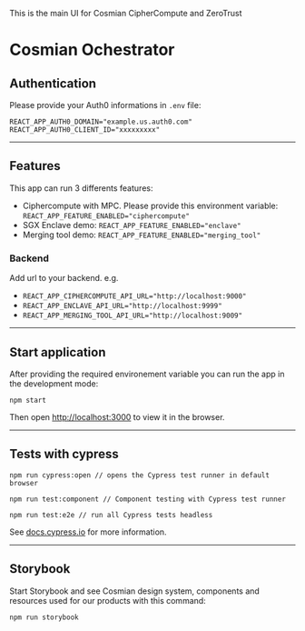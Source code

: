 This is the main UI for Cosmian CipherCompute and ZeroTrust

# Cosmian Ochestrator

## Authentication

Please provide your Auth0 informations in `.env` file:

```
REACT_APP_AUTH0_DOMAIN="example.us.auth0.com"
REACT_APP_AUTH0_CLIENT_ID="xxxxxxxxx"
```

---

## Features

This app can run 3 differents features:

- Ciphercompute with MPC. Please provide this environment variable: `REACT_APP_FEATURE_ENABLED="ciphercompute"`
- SGX Enclave demo: `REACT_APP_FEATURE_ENABLED="enclave"`
- Merging tool demo: `REACT_APP_FEATURE_ENABLED="merging_tool"`

### Backend

Add url to your backend. e.g.

- `REACT_APP_CIPHERCOMPUTE_API_URL="http://localhost:9000"`
- `REACT_APP_ENCLAVE_API_URL="http://localhost:9999"`
- `REACT_APP_MERGING_TOOL_API_URL="http://localhost:9009"`

---

## Start application

After providing the required environement variable you can run the app in the development mode:

```
npm start
```

Then open [http://localhost:3000](http://localhost:3000) to view it in the browser.

---

## Tests with cypress

```
npm run cypress:open // opens the Cypress test runner in default browser
```

```
npm run test:component // Component testing with Cypress test runner
```

```
npm run test:e2e // run all Cypress tests headless
```

See [docs.cypress.io](https://docs.cypress.io/guides/overview/why-cypress) for more information.

---

## Storybook

Start Storybook and see Cosmian design system, components and resources used for our products with this command:

```
npm run storybook
```
